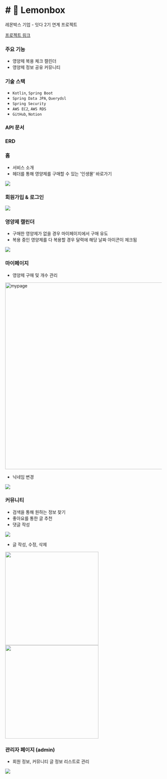 # # 🍋 Lemonbox
레몬박스 기업 - 잇다 2기 연계 프로젝트

[프로젝트 링크](http://lemonbox-itda.herokuapp.com/)

### 주요 기능
- 영양제 복용 체크 캘린더
- 영양제 정보 공유 커뮤니티

### 기술 스택
- `Kotlin`, `Spring Boot`
- `Spring Data JPA`, `Querydsl`
- `Spring Security`
- `AWS EC2`, `AWS RDS`
- `GitHub`, `Notion`


### API 문서


### ERD


### 홈
- 서비스 소개
- 헤더를 통해 영양제를 구매할 수 있는 '인생몰' 바로가기

<img src="https://user-images.githubusercontent.com/68044754/184549180-c185eaed-867a-41fe-ac1f-9a0b1cc55cc5.gif"></img>

### 회원가입 & 로그인
<img src="https://user-images.githubusercontent.com/68044754/184549184-7216acb8-88af-491f-bc75-525951bf3e23.gif"></img>

### 영양제 캘린더
- 구매한 영양제가 없을 경우 마이페이지에서 구매 유도
- 복용 중인 영양제를 다 복용할 경우 달력에 해당 날짜 아이콘이 체크됨

<img src="https://user-images.githubusercontent.com/68044754/184549177-de0b493a-06af-44d2-8af0-42f125be5722.gif"></img>

### 마이페이지
- 영양제 구매 및 개수 관리

<img width="600" alt="mypage" src="https://user-images.githubusercontent.com/68044754/184549185-df31da58-845d-4d3c-a97b-7189d9988ffb.png">

- 닉네임 변경

<img src="https://user-images.githubusercontent.com/68044754/184549188-47b3d0ec-2798-4b86-81f9-f714c527094f.gif"></img>

### 커뮤니티
- 검색을 통해 원하는 정보 찾기
- 좋아요를 통한 글 추천
- 댓글 작성

<img src="https://user-images.githubusercontent.com/68044754/184549096-83f0d9ac-7060-4ee7-b333-4641379dafcd.gif"></img>

- 글 작성, 수정, 삭제

<img width="300" src="https://user-images.githubusercontent.com/68044754/184549099-038d2300-5d14-4a58-a943-3324a598031a.gif"></img>
<img width="300" src="https://user-images.githubusercontent.com/68044754/184549101-ca4df2d1-7bc0-46a4-99a8-ed35e0e21ae6.gif"></img>


### 관리자 페이지 (admin)
- 회원 정보, 커뮤니티 글 정보 리스트로 관리

<img src="https://user-images.githubusercontent.com/68044754/184549173-2ca37e31-ce1b-4118-b69d-4456a577ca99.gif"></img>
